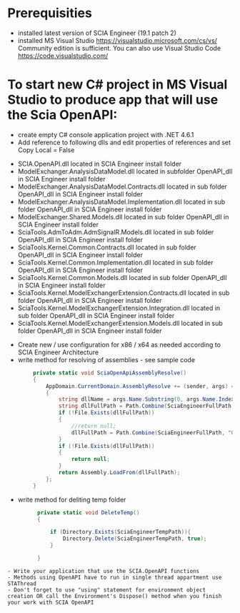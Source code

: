  # Prerequisities
- installed latest version of SCIA Engineer (19.1 patch 2)
- installed MS Visual Studio https://visualstudio.microsoft.com/cs/vs/ Community edition is sufficient. You can also use Visual Studio Code https://code.visualstudio.com/

# To start new C# project in MS Visual Studio to produce app that will use the Scia OpenAPI:
- create empty C# console application project with .NET 4.6.1
- Add reference to following dlls and edit properties of references and set Copy Local = False
* SCIA.OpenAPI.dll located in SCIA Engineer install folder
* ModelExchanger.AnalysisDataModel.dll located in subfolder OpenAPI_dll in SCIA Engineer install folder
* ModelExchanger.AnalysisDataModel.Contracts.dll located in sub folder OpenAPI_dll in SCIA Engineer install folder
* ModelExchanger.AnalysisDataModel.Implementation.dll located in sub folder OpenAPI_dll in SCIA Engineer install folder
* ModelExchanger.Shared.Models.dll located in sub folder OpenAPI_dll in SCIA Engineer install folder
* SciaTools.AdmToAdm.AdmSignalR.Models.dll located in sub folder OpenAPI_dll in SCIA Engineer install folder
* SciaTools.Kernel.Common.Contracts.dll located in sub folder OpenAPI_dll in SCIA Engineer install folder
* SciaTools.Kernel.Common.Implementation.dll located in sub folder OpenAPI_dll in SCIA Engineer install folder
* SciaTools.Kernel.Common.Models.dll located in sub folder OpenAPI_dll in SCIA Engineer install folder
* SciaTools.Kernel.ModelExchangerExtension.Contracts.dll located in sub folder OpenAPI_dll in SCIA Engineer install folder
* SciaTools.Kernel.ModelExchangerExtension.Integration.dll located in sub folder OpenAPI_dll in SCIA Engineer install folder
* SciaTools.Kernel.ModelExchangerExtension.Models.dll located in sub folder OpenAPI_dll in SCIA Engineer install folder

- Create new / use configuration for x86 / x64 as needed according to SCIA Engineer Architecture
- write method for resolving of assemblies - see sample code
```C#
        private static void SciaOpenApiAssemblyResolve()
        {
            AppDomain.CurrentDomain.AssemblyResolve += (sender, args) =>
            {
                string dllName = args.Name.Substring(0, args.Name.IndexOf(",")) + ".dll";
                string dllFullPath = Path.Combine(SciaEngineerFullPath, dllName);
                if (!File.Exists(dllFullPath))
                {
                    //return null;
                    dllFullPath = Path.Combine(SciaEngineerFullPath, "OpenAPI_dll", dllName);
                }
                if (!File.Exists(dllFullPath))
                {
                    return null;
                }
                return Assembly.LoadFrom(dllFullPath);
            };
        }
```
- write method for deliting temp folder
  ``` C#
        private static void DeleteTemp()
        {

            if (Directory.Exists(SciaEngineerTempPath)){
                Directory.Delete(SciaEngineerTempPath, true);
            }

        }
```
- Write your application that use the SCIA.OpenAPI functions
- Methods using OpenAPI have to run in single thread appartment use STAThread 
- Don't forget to use "using" statement for environment object creation OR call the Environment's Dispose() method when you finish your work with SCIA OpenAPI

